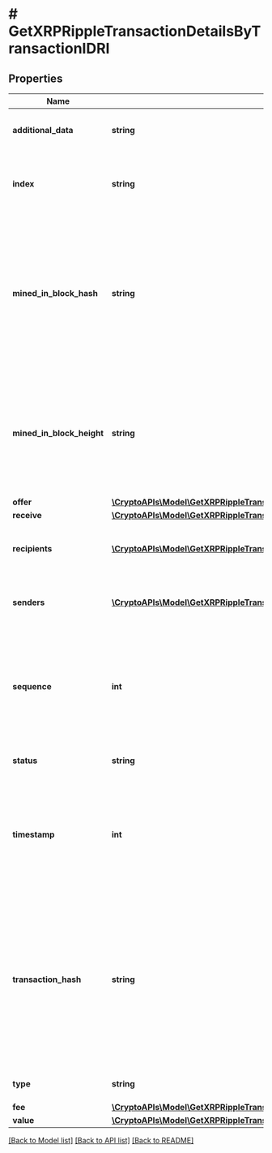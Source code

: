 # # GetXRPRippleTransactionDetailsByTransactionIDRI

## Properties

Name | Type | Description | Notes
------------ | ------------- | ------------- | -------------
**additional_data** | **string** | Represents additional data that may be needed. |
**index** | **string** | Defines the index of the transaction, i.e. the consecutive place it takes in the blockchain. |
**mined_in_block_hash** | **string** | Represents the hash of the block where this transaction was mined/confirmed for first time. The hash is defined as a cryptographic digital fingerprint made by hashing the block header twice through the SHA256 algorithm. |
**mined_in_block_height** | **string** | Represents the hight of the block where this transaction was mined/confirmed for first time. The height is defined as the number of blocks in the blockchain preceding this specific block. |
**offer** | [**\CryptoAPIs\Model\GetXRPRippleTransactionDetailsByTransactionIDRIOffer**](GetXRPRippleTransactionDetailsByTransactionIDRIOffer.md) |  |
**receive** | [**\CryptoAPIs\Model\GetXRPRippleTransactionDetailsByTransactionIDRIReceive**](GetXRPRippleTransactionDetailsByTransactionIDRIReceive.md) |  |
**recipients** | [**\CryptoAPIs\Model\GetXRPRippleTransactionDetailsByTransactionIDRIRecipients[]**](GetXRPRippleTransactionDetailsByTransactionIDRIRecipients.md) | Represents an object of addresses that receive the transactions. |
**senders** | [**\CryptoAPIs\Model\GetXRPRippleTransactionDetailsByTransactionIDRISenders[]**](GetXRPRippleTransactionDetailsByTransactionIDRISenders.md) | Represents an object of addresses that provide the funds. |
**sequence** | **int** | Defines the transaction input&#39;s sequence as an integer, which is is used when transactions are replaced with newer versions before LockTime. |
**status** | **string** | Defines the status of the transaction. | [optional]
**timestamp** | **int** | Defines the exact date/time in Unix Timestamp when this transaction was mined, confirmed or first seen in Mempool, if it is unconfirmed. |
**transaction_hash** | **string** | Represents the same as &#x60;transactionId&#x60; for account-based protocols like Ethereum, while it could be different in UTXO-based protocols like Bitcoin. E.g., in UTXO-based protocols &#x60;hash&#x60; is different from &#x60;transactionId&#x60; for SegWit transactions. |
**type** | **string** | Defines the type of the transaction. |
**fee** | [**\CryptoAPIs\Model\GetXRPRippleTransactionDetailsByTransactionIDRIFee**](GetXRPRippleTransactionDetailsByTransactionIDRIFee.md) |  |
**value** | [**\CryptoAPIs\Model\GetXRPRippleTransactionDetailsByTransactionIDRIValue**](GetXRPRippleTransactionDetailsByTransactionIDRIValue.md) |  |

[[Back to Model list]](../../README.md#models) [[Back to API list]](../../README.md#endpoints) [[Back to README]](../../README.md)
